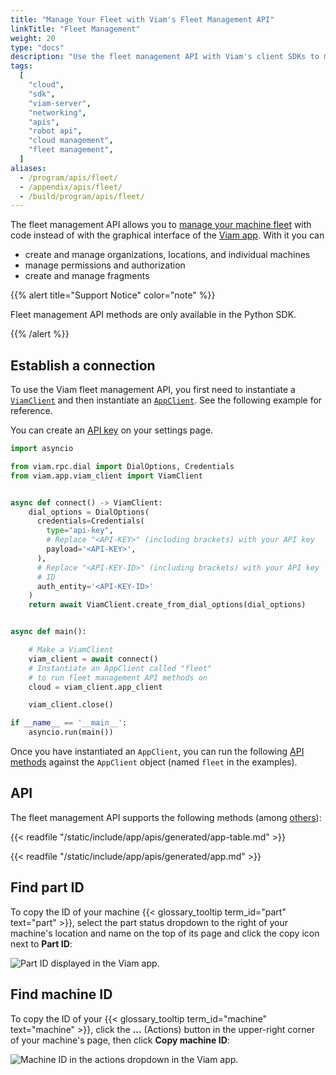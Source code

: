 ```yaml
---
title: "Manage Your Fleet with Viam's Fleet Management API"
linkTitle: "Fleet Management"
weight: 20
type: "docs"
description: "Use the fleet management API with Viam's client SDKs to manage your machine fleet with code."
tags:
  [
    "cloud",
    "sdk",
    "viam-server",
    "networking",
    "apis",
    "robot api",
    "cloud management",
    "fleet management",
  ]
aliases:
  - /program/apis/fleet/
  - /appendix/apis/fleet/
  - /build/program/apis/fleet/
---
```


The fleet management API allows you to [manage your machine fleet](/fleet/) with code instead of with the graphical interface of the [Viam app](https://app.viam.com/).
With it you can

- create and manage organizations, locations, and individual machines
- manage permissions and authorization
- create and manage fragments

{{% alert title="Support Notice" color="note" %}}

Fleet management API methods are only available in the Python SDK.

{{% /alert %}}

## Establish a connection

To use the Viam fleet management API, you first need to instantiate a [`ViamClient`](https://python.viam.dev/autoapi/viam/app/viam_client/index.html#viam.app.viam_client.ViamClient) and then instantiate an [`AppClient`](https://python.viam.dev/autoapi/viam/app/app_client/index.html#viam.app.app_client.AppClient).
See the following example for reference.

You can create an [API key](/cloud/rbac/#api-keys) on your settings page.

```python {class="line-numbers linkable-line-numbers"}
import asyncio

from viam.rpc.dial import DialOptions, Credentials
from viam.app.viam_client import ViamClient


async def connect() -> ViamClient:
    dial_options = DialOptions(
      credentials=Credentials(
        type="api-key",
        # Replace "<API-KEY>" (including brackets) with your API key
        payload='<API-KEY>',
      ),
      # Replace "<API-KEY-ID>" (including brackets) with your API key
      # ID
      auth_entity='<API-KEY-ID>'
    )
    return await ViamClient.create_from_dial_options(dial_options)


async def main():

    # Make a ViamClient
    viam_client = await connect()
    # Instantiate an AppClient called "fleet"
    # to run fleet management API methods on
    cloud = viam_client.app_client

    viam_client.close()

if __name__ == '__main__':
    asyncio.run(main())
```

Once you have instantiated an `AppClient`, you can run the following [API methods](#api) against the `AppClient` object (named `fleet` in the examples).

## API

The fleet management API supports the following methods (among [others](https://python.viam.dev/autoapi/viam/app/app_client/index.html#viam.app.app_client.AppClient)):

{{< readfile "/static/include/app/apis/generated/app-table.md" >}}

{{< readfile "/static/include/app/apis/generated/app.md" >}}

## Find part ID

To copy the ID of your machine {{< glossary_tooltip term_id="part" text="part" >}}, select the part status dropdown to the right of your machine's location and name on the top of its page and click the copy icon next to **Part ID**:

![Part ID displayed in the Viam app.](/build/program/data-client/grab-part-id.png)

## Find machine ID

To copy the ID of your {{< glossary_tooltip term_id="machine" text="machine" >}}, click the **...** (Actions) button in the upper-right corner of your machine's page, then click **Copy machine ID**:

![Machine ID in the actions dropdown in the Viam app.](/fleet/app-usage/copy-machine-id.png)
